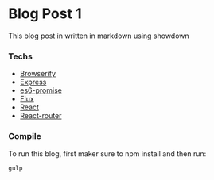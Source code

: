 # Blog Post 1

This blog post in written in markdown using showdown
### Techs

+ [Browserify](http://browserify.org/)
+ [Express](http://expressjs.com/)
+ [es6-promise](https://github.com/jakearchibald/es6-promise)
+ [Flux](https://facebook.github.io/flux/)
+ [React](http://facebook.github.io/react/)
+ [React-router](https://github.com/rackt/react-router)

### Compile

To run this blog, first maker sure to npm install and then run:
```
gulp
```


